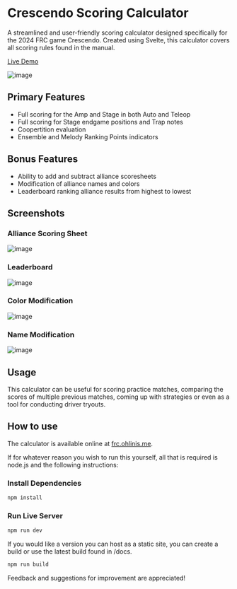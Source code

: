 # Crescendo Scoring Calculator

A streamlined and user-friendly scoring calculator designed specifically for the 2024 FRC game Crescendo. Created using Svelte, this calculator covers all scoring rules found in the manual. 

[Live Demo](https://frc.ohlinis.me)

![image](https://github.com/7426-Pair-Of-Dice/Crescendo-Scoring-Calculator/assets/32149826/cdfd0b4a-b700-45f6-ada4-463b74fcdb34)

## Primary Features

- Full scoring for the Amp and Stage in both Auto and Teleop
- Full scoring for Stage endgame positions and Trap notes
- Coopertition evaluation
- Ensemble and Melody Ranking Points indicators

## Bonus Features
- Ability to add and subtract alliance scoresheets
- Modification of alliance names and colors
- Leaderboard ranking alliance results from highest to lowest

## Screenshots

### Alliance Scoring Sheet

![image](https://github.com/7426-Pair-Of-Dice/Crescendo-Scoring-Calculator/assets/32149826/e68128ce-702d-4389-9b3c-8f4ea1b66f52)

### Leaderboard

![image](https://github.com/7426-Pair-Of-Dice/Crescendo-Scoring-Calculator/assets/32149826/25e98785-58c2-4862-bc4c-5b7cd0b839c3)

### Color Modification

![image](https://github.com/7426-Pair-Of-Dice/Crescendo-Scoring-Calculator/assets/32149826/7b2a49b8-d219-491f-ba08-c80bdec79078)

### Name Modification

![image](https://github.com/7426-Pair-Of-Dice/Crescendo-Scoring-Calculator/assets/32149826/b976dec3-b59b-4531-a601-94b002a2ec7e)


## Usage

This calculator can be useful for scoring practice matches, comparing the scores of multiple previous matches, coming up with strategies or even as a tool for conducting driver tryouts.

## How to use

The calculator is available online at [frc.ohlinis.me](https://frc.ohlinis.me). 

If for whatever reason you wish to run this yourself, all that is required is node.js and the following instructions:

### Install Dependencies
```bash
npm install
```

### Run Live Server
```bash
npm run dev
```

If you would like a version you can host as a static site, you can create a build or use the latest build found in /docs.
```bash
npm run build
```


Feedback and suggestions for improvement are appreciated!
